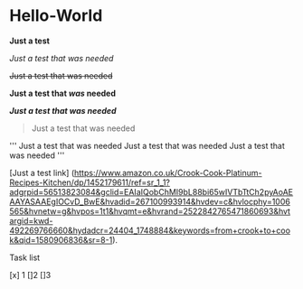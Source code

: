 # Hello-World
**Just a test**

*Just a test that was needed*

~~Just a test that was needed~~

**Just a test that _was_ needed**

***Just a test that was needed***

>Just a test that was needed

'''
Just a test that was needed
Just a test that was needed
Just a test that was needed
'''

[Just a test link] (https://www.amazon.co.uk/Crook-Cook-Platinum-Recipes-Kitchen/dp/1452179611/ref=sr_1_1?adgrpid=56513823084&gclid=EAIaIQobChMI9bL88bi65wIVTbTtCh2pyAoAEAAYASAAEgIOCvD_BwE&hvadid=267100993914&hvdev=c&hvlocphy=1006565&hvnetw=g&hvpos=1t1&hvqmt=e&hvrand=2522842765471860693&hvtargid=kwd-492269766660&hydadcr=24404_1748884&keywords=from+crook+to+cook&qid=1580906836&sr=8-1).

Task list

[x] 1
[]2
[]3

